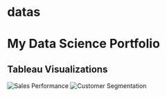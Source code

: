 # datas
# My Data Science Portfolio

## Tableau Visualizations

![Sales Performance](path/to/sales_performance_visualization.png)
![Customer Segmentation](path/to/customer_segmentation_visualization.png)
